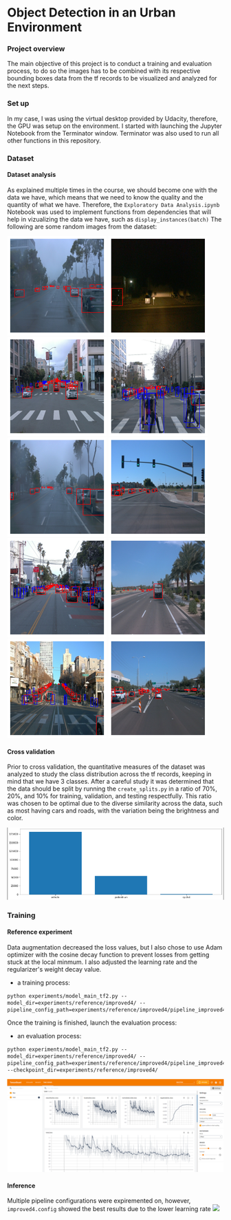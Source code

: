 # Object Detection in an Urban Environment

### Project overview
The main objective of this project is to conduct a training and evaluation process, to do so the images has to be combined with its respective bounding boxes data from the tf records to be visualized and analyzed for the next steps. 

### Set up
In my case, I was using the virtual desktop provided by Udacity, therefore, the GPU was setup on the environment. I started with launching the Jupyter Notebook from the Terminator window. Terminator was also used to run all other functions in this repository.

### Dataset
#### Dataset analysis
As explained multiple times in the course, we should become one with the data we have, which means that we need to know the quality and the quantity of what we have. Therefore, the `Exploratory Data Analysis.ipynb` Notebook was used to implement functions from dependencies that will help in vizualizing the data we have, such as `display_instances(batch)`
The following are some random images from the dataset:

![](https://github.com/oalsheikh2/nd013-c1-vision-starter/blob/main/output.png)
![](https://github.com/oalsheikh2/nd013-c1-vision-starter/blob/main/output2.png)
![](https://github.com/oalsheikh2/nd013-c1-vision-starter/blob/main/output3.png)
![](https://github.com/oalsheikh2/nd013-c1-vision-starter/blob/main/output4.png)
![](https://github.com/oalsheikh2/nd013-c1-vision-starter/blob/main/output5.png)
![](https://github.com/oalsheikh2/nd013-c1-vision-starter/blob/main/output6.png)
![](https://github.com/oalsheikh2/nd013-c1-vision-starter/blob/main/output7.png)
![](https://github.com/oalsheikh2/nd013-c1-vision-starter/blob/main/output8.png)
![](https://github.com/oalsheikh2/nd013-c1-vision-starter/blob/main/output9.png)
![](https://github.com/oalsheikh2/nd013-c1-vision-starter/blob/main/output10.png)

#### Cross validation
Prior to cross validation, the quantitative measures of the dataset was analyzed to study the class distribution across the tf records, keeping in mind that we have 3 classes. After a careful study it was determined that the data should be split by running the `create_splits.py` in a ratio of 70%, 20%, and 10% for training, validation, and testing respectfully. This ratio was chosen to be optimal due to the diverse similarity across the data, such as most having cars and roads, with the variation being the brightness and color.

![](https://github.com/oalsheikh2/nd013-c1-vision-starter/blob/main/Screenshot2022-01-23125659.png)

### Training
#### Reference experiment
Data augmentation decreased the loss values, but I also chose to use Adam optimizer with the cosine decay function to prevent losses from getting stuck at the local minmum. I also adjusted the learning rate and the regularizer's weight decay value.
* a training process:
```
python experiments/model_main_tf2.py --model_dir=experiments/reference/improved4/ --pipeline_config_path=experiments/reference/improved4/pipeline_improved4.config
```
Once the training is finished, launch the evaluation process:
* an evaluation process:
```
python experiments/model_main_tf2.py --model_dir=experiments/reference/improved4/ --pipeline_config_path=experiments/reference/improved4/pipeline_improved4.config --checkpoint_dir=experiments/reference/improved4/
```
![](https://github.com/oalsheikh2/nd013-c1-vision-starter/blob/main/Screenshot_2022-01-23TensorBoard.png)


#### Inference
Multiple pipeline configurations were expiremented on, however, `improved4.config` showed the best results due to the lower learning rate
![](https://github.com/oalsheikh2/nd013-c1-vision-starter/blob/main/animation.gif)
